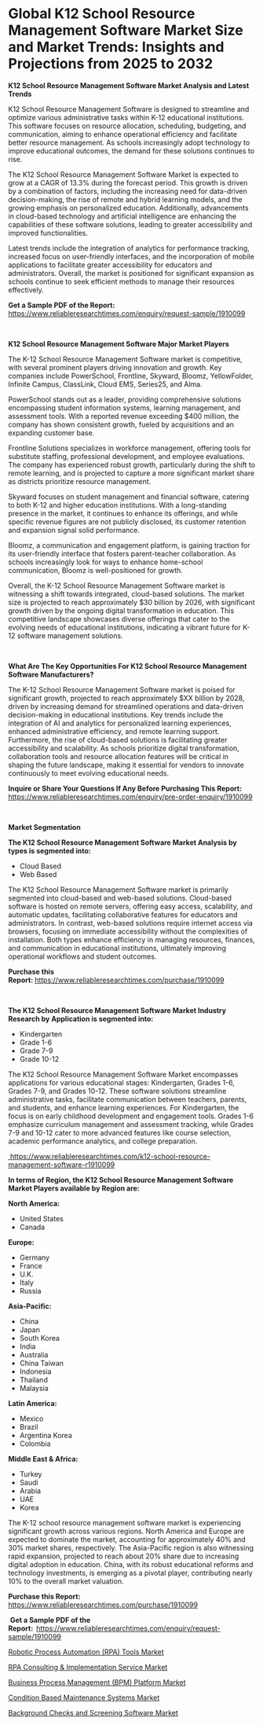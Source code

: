 <p><h1>Global K12 School Resource Management Software Market Size and Market Trends: Insights and Projections from 2025 to 2032</h1></p><p><strong>K12 School Resource Management Software Market Analysis and Latest Trends</strong></p>
<p><p>K12 School Resource Management Software is designed to streamline and optimize various administrative tasks within K-12 educational institutions. This software focuses on resource allocation, scheduling, budgeting, and communication, aiming to enhance operational efficiency and facilitate better resource management. As schools increasingly adopt technology to improve educational outcomes, the demand for these solutions continues to rise.</p><p>The K12 School Resource Management Software Market is expected to grow at a CAGR of 13.3% during the forecast period. This growth is driven by a combination of factors, including the increasing need for data-driven decision-making, the rise of remote and hybrid learning models, and the growing emphasis on personalized education. Additionally, advancements in cloud-based technology and artificial intelligence are enhancing the capabilities of these software solutions, leading to greater accessibility and improved functionalities. </p><p>Latest trends include the integration of analytics for performance tracking, increased focus on user-friendly interfaces, and the incorporation of mobile applications to facilitate greater accessibility for educators and administrators. Overall, the market is positioned for significant expansion as schools continue to seek efficient methods to manage their resources effectively.</p></p>
<p><strong>Get a Sample PDF of the Report:&nbsp;</strong> <a href="https://www.reliableresearchtimes.com/enquiry/request-sample/1910099?utm_campaign=2956&utm_medium=2&utm_source=Github&utm_content=ia&utm_term=11032025&utm_id=k12-school-resource-management-software">https://www.reliableresearchtimes.com/enquiry/request-sample/1910099</a></p>
<p>&nbsp;</p>
<p><strong>K12 School Resource Management Software Major Market Players</strong></p>
<p><p>The K-12 School Resource Management Software market is competitive, with several prominent players driving innovation and growth. Key companies include PowerSchool, Frontline, Skyward, Bloomz, YellowFolder, Infinite Campus, ClassLink, Cloud EMS, Series25, and Alma. </p><p>PowerSchool stands out as a leader, providing comprehensive solutions encompassing student information systems, learning management, and assessment tools. With a reported revenue exceeding $400 million, the company has shown consistent growth, fueled by acquisitions and an expanding customer base.</p><p>Frontline Solutions specializes in workforce management, offering tools for substitute staffing, professional development, and employee evaluations. The company has experienced robust growth, particularly during the shift to remote learning, and is projected to capture a more significant market share as districts prioritize resource management.</p><p>Skyward focuses on student management and financial software, catering to both K-12 and higher education institutions. With a long-standing presence in the market, it continues to enhance its offerings, and while specific revenue figures are not publicly disclosed, its customer retention and expansion signal solid performance.</p><p>Bloomz, a communication and engagement platform, is gaining traction for its user-friendly interface that fosters parent-teacher collaboration. As schools increasingly look for ways to enhance home-school communication, Bloomz is well-positioned for growth.</p><p>Overall, the K-12 School Resource Management Software market is witnessing a shift towards integrated, cloud-based solutions. The market size is projected to reach approximately $30 billion by 2026, with significant growth driven by the ongoing digital transformation in education. This competitive landscape showcases diverse offerings that cater to the evolving needs of educational institutions, indicating a vibrant future for K-12 software management solutions.</p></p>
<p>&nbsp;</p>
<p><strong>What Are The Key Opportunities For K12 School Resource Management Software Manufacturers?</strong></p>
<p><p>The K-12 School Resource Management Software market is poised for significant growth, projected to reach approximately $XX billion by 2028, driven by increasing demand for streamlined operations and data-driven decision-making in educational institutions. Key trends include the integration of AI and analytics for personalized learning experiences, enhanced administrative efficiency, and remote learning support. Furthermore, the rise of cloud-based solutions is facilitating greater accessibility and scalability. As schools prioritize digital transformation, collaboration tools and resource allocation features will be critical in shaping the future landscape, making it essential for vendors to innovate continuously to meet evolving educational needs.</p></p>
<p><strong>Inquire or Share Your Questions If Any Before Purchasing This Report:</strong> <a href="https://www.reliableresearchtimes.com/enquiry/pre-order-enquiry/1910099?utm_campaign=2956&utm_medium=2&utm_source=Github&utm_content=ia&utm_term=11032025&utm_id=k12-school-resource-management-software">https://www.reliableresearchtimes.com/enquiry/pre-order-enquiry/1910099</a></p>
<p>&nbsp;</p>
<p><strong>Market Segmentation</strong></p>
<p><strong>The K12 School Resource Management Software Market Analysis by types is segmented into:</strong></p>
<p><ul><li>Cloud Based</li><li>Web Based</li></ul></p>
<p><p>The K12 School Resource Management Software market is primarily segmented into cloud-based and web-based solutions. Cloud-based software is hosted on remote servers, offering easy access, scalability, and automatic updates, facilitating collaborative features for educators and administrators. In contrast, web-based solutions require internet access via browsers, focusing on immediate accessibility without the complexities of installation. Both types enhance efficiency in managing resources, finances, and communication in educational institutions, ultimately improving operational workflows and student outcomes.</p></p>
<p><strong>Purchase this Report:&nbsp;</strong><a href="https://www.reliableresearchtimes.com/purchase/1910099?utm_campaign=2956&utm_medium=2&utm_source=Github&utm_content=ia&utm_term=11032025&utm_id=k12-school-resource-management-software">https://www.reliableresearchtimes.com/purchase/1910099</a></p>
<p>&nbsp;</p>
<p><strong>The K12 School Resource Management Software Market Industry Research by Application is segmented into:</strong></p>
<p><ul><li>Kindergarten</li><li>Grade 1-6</li><li>Grade 7-9</li><li>Grade 10-12</li></ul></p>
<p><p>The K12 School Resource Management Software Market encompasses applications for various educational stages: Kindergarten, Grades 1-6, Grades 7-9, and Grades 10-12. These software solutions streamline administrative tasks, facilitate communication between teachers, parents, and students, and enhance learning experiences. For Kindergarten, the focus is on early childhood development and engagement tools. Grades 1-6 emphasize curriculum management and assessment tracking, while Grades 7-9 and 10-12 cater to more advanced features like course selection, academic performance analytics, and college preparation.</p></p>
<p><a href="https://www.reliableresearchtimes.com/k12-school-resource-management-software-r1910099?utm_campaign=2956&utm_medium=2&utm_source=Github&utm_content=ia&utm_term=11032025&utm_id=k12-school-resource-management-software">&nbsp;https://www.reliableresearchtimes.com/k12-school-resource-management-software-r1910099</a></p>
<p><strong>In terms of Region, the K12 School Resource Management Software Market Players available by Region are:</strong></p>
<p>
    <p> <strong> North America: </strong>
        <ul>
            <li>United States</li>
            <li>Canada</li>
        </ul>
        </p> 
    <p> <strong> Europe: </strong>
        <ul>
            <li>Germany</li>
            <li>France</li>
            <li>U.K.</li>
            <li>Italy</li>
            <li>Russia</li>
        </ul>
        </p> 
    <p> <strong> Asia-Pacific: </strong>
        <ul>
            <li>China</li>
            <li>Japan</li>
            <li>South Korea</li>
            <li>India</li>
            <li>Australia</li>
            <li>China Taiwan</li>
            <li>Indonesia</li>
            <li>Thailand</li>
            <li>Malaysia</li>
        </ul>
        </p> 
    <p> <strong> Latin America: </strong>
        <ul>
            <li>Mexico</li>
            <li>Brazil</li>
            <li>Argentina Korea</li>
            <li>Colombia</li>
        </ul>
        </p> 
    <p> <strong> Middle East & Africa: </strong>
        <ul>
            <li>Turkey</li>
            <li>Saudi</li>
            <li>Arabia</li>
            <li>UAE</li>
            <li>Korea</li>
        </ul>
    </p>
    </p>
<p><p>The K-12 school resource management software market is experiencing significant growth across various regions. North America and Europe are expected to dominate the market, accounting for approximately 40% and 30% market shares, respectively. The Asia-Pacific region is also witnessing rapid expansion, projected to reach about 20% share due to increasing digital adoption in education. China, with its robust educational reforms and technology investments, is emerging as a pivotal player, contributing nearly 10% to the overall market valuation.</p></p>
<p><strong>Purchase this Report: </strong><a href="https://www.reliableresearchtimes.com/purchase/1910099?utm_campaign=2956&utm_medium=2&utm_source=Github&utm_content=ia&utm_term=11032025&utm_id=k12-school-resource-management-software">https://www.reliableresearchtimes.com/purchase/1910099</a></p>
<p>&nbsp;<strong>Get a Sample PDF of the Report:&nbsp;&nbsp;</strong><a href="https://www.reliableresearchtimes.com/enquiry/request-sample/1910099?utm_campaign=2956&utm_medium=2&utm_source=Github&utm_content=ia&utm_term=11032025&utm_id=k12-school-resource-management-software">https://www.reliableresearchtimes.com/enquiry/request-sample/1910099</a></p>
<p><strong></strong></p>
<p><p><a href="https://github.com/botocniveda/Market-Research-Report-List-1/blob/main/robotic-process-automation-rpa-tools-market.md?utm_campaign=2956&utm_medium=2&utm_source=Github&utm_content=ia&utm_term=11032025&utm_id=k12-school-resource-management-software">Robotic Process Automation (RPA) Tools Market</a></p><p><a href="https://github.com/cordaysamaya/Market-Research-Report-List-1/blob/main/rpa-consulting-implementation-service-market.md?utm_campaign=2956&utm_medium=2&utm_source=Github&utm_content=ia&utm_term=11032025&utm_id=k12-school-resource-management-software">RPA Consulting & Implementation Service Market</a></p><p><a href="https://github.com/kuciakkukalo/Market-Research-Report-List-1/blob/main/business-process-management-bpm-platform-market.md?utm_campaign=2956&utm_medium=2&utm_source=Github&utm_content=ia&utm_term=11032025&utm_id=k12-school-resource-management-software">Business Process Management (BPM) Platform Market</a></p><p><a href="https://github.com/danitkeavyx7/Market-Research-Report-List-1/blob/main/condition-based-maintenance-systems-market.md?utm_campaign=2956&utm_medium=2&utm_source=Github&utm_content=ia&utm_term=11032025&utm_id=k12-school-resource-management-software">Condition Based Maintenance Systems Market</a></p><p><a href="https://github.com/taffouasaoka/Market-Research-Report-List-1/blob/main/background-checks-and-screening-software-market.md?utm_campaign=2956&utm_medium=2&utm_source=Github&utm_content=ia&utm_term=11032025&utm_id=k12-school-resource-management-software">Background Checks and Screening Software Market</a></p></p>